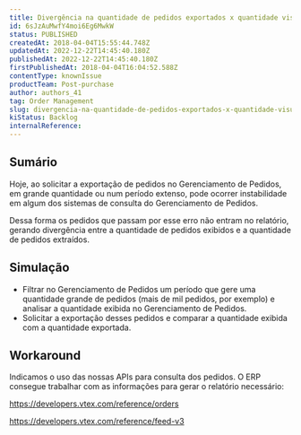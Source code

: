 ```yaml
---
title: Divergência na quantidade de pedidos exportados x quantidade visualizada no Gerenciamento de Pedidos
id: 6sJzAuMwfY4moi6Eg6MwkW
status: PUBLISHED
createdAt: 2018-04-04T15:55:44.748Z
updatedAt: 2022-12-22T14:45:40.180Z
publishedAt: 2022-12-22T14:45:40.180Z
firstPublishedAt: 2018-04-04T16:04:52.588Z
contentType: knownIssue
productTeam: Post-purchase
author: authors_41
tag: Order Management
slug: divergencia-na-quantidade-de-pedidos-exportados-x-quantidade-visualizada-no
kiStatus: Backlog
internalReference: 
---
```


## Sumário

Hoje, ao solicitar a exportação de pedidos no Gerenciamento de Pedidos, em grande quantidade ou num período extenso, pode ocorrer instabilidade em algum dos sistemas de consulta do Gerenciamento de Pedidos.

Dessa forma os pedidos que passam por esse erro não entram no relatório, gerando divergência entre a quantidade de pedidos exibidos e a quantidade de pedidos extraídos.

## Simulação

- Filtrar no Gerenciamento de Pedidos um período que gere uma quantidade grande de pedidos (mais de mil pedidos, por exemplo) e analisar a quantidade exibida no Gerenciamento de Pedidos.
- Solicitar a exportação desses pedidos e comparar a quantidade exibida com a quantidade exportada.

## Workaround

Indicamos o uso das nossas APIs para consulta dos pedidos. O ERP consegue trabalhar com as informações para gerar o relatório necessário:

https://developers.vtex.com/reference/orders

https://developers.vtex.com/reference/feed-v3


